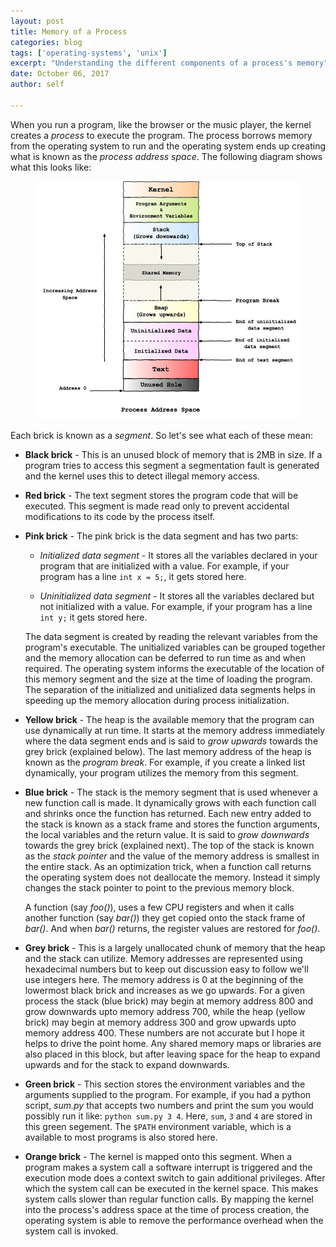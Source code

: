 ```yaml
---
layout: post
title: Memory of a Process
categories: blog
tags: ['operating-systems', 'unix']
excerpt: "Understanding the different components of a process's memory"
date: October 06, 2017
author: self

---
```


When you run a program, like the browser or the music player, the
kernel creates a _process_ to execute the program. The process borrows
memory from the operating system to run and the operating system ends
up creating what is known as the _process address space_. The
following diagram shows what this looks like:

<figure>
	<img src="../../images/memory-allocation/process_address_space.jpg" alt="process_address_space" />
</figure>

Each brick is known as a _segment_. So let's see what each of these
mean:

- **Black brick** - This is an unused block of memory that is 2MB in
  size. If a program tries to access this segment a segmentation fault
  is generated and the kernel uses this to detect illegal memory access.

- **Red brick** - The text segment stores the program code that will
  be executed. This segment is made read only to prevent accidental
  modifications to its code by the process itself.

- **Pink brick** - The pink brick is the data segment and has two
  parts:

  - *Initialized data segment* - It stores all the variables declared
    in your program that are initialized with a value. For example, if
    your program has a line `int x = 5;`, it gets stored here.

  - *Uninitialized data segment* - It stores all the variables
    declared but not initialized with a value. For example, if your
    program has a line `int y;` it gets stored here.

  The data segment is created by reading the relevant variables from
  the program's executable. The unitialized variables can be grouped
  together and the memory allocation can be deferred to run time as and
  when required. The operating system informs the executable of the
  location of this memory segment and the size at the time of loading
  the program. The separation of the initialized and unitialized data
  segments helps in speeding up the memory allocation during process
  initialization.

- **Yellow brick** - The heap is the available memory that the program
  can use dynamically at run time. It starts at the memory address
  immediately where the data segment ends and is said to _grow
  upwards_ towards the grey brick (explained below). The last memory
  address of the heap is known as the _program break_. For example, if
  you create a linked list dynamically, your program utilizes the
  memory from this segment.

- **Blue brick** - The stack is the memory segment that is used
  whenever a new function call is made. It dynamically grows with each
  function call and shrinks once the function has returned. Each new
  entry added to the stack is known as a stack frame and stores the
  function arguments, the local variables and the return value. It is
  said to _grow downwards_ towards the grey brick (explained
  next). The top of the stack is known as the _stack pointer_ and the
  value of the memory address is smallest in the entire stack. As an
  optimization trick, when a function call returns the operating
  system does not deallocate the memory. Instead it simply changes the
  stack pointer to point to the previous memory block.

  A function (say _foo()_), uses a few CPU registers and when it calls
  another function (say _bar()_) they get copied onto the stack frame
  of _bar()_. And when _bar()_ returns, the register values are
  restored for _foo()_.

- **Grey brick** - This is a largely unallocated chunk of memory that
  the heap and the stack can utilize. Memory addresses are represented
  using hexadecimal numbers but to keep out discussion easy to follow
  we'll use integers here. The memory address is 0 at the beginning of
  the lowermost black brick and increases as we go upwards. For a
  given process the stack (blue brick) may begin at memory address 800
  and grow downwards upto memory address 700, while the heap (yellow
  brick) may begin at memory address 300 and grow upwards upto memory
  address 400. These numbers are not accurate but I hope it helps to
  drive the point home. Any shared memory maps or libraries are also
  placed in this block, but after leaving space for the heap to expand
  upwards and for the stack to expand downwards.

- **Green brick** - This section stores the environment variables and
  the arguments supplied to the program. For example, if you had a
  python script, _sum.py_ that accepts two numbers and print the sum
  you would possibly run it like: `python sum.py 3 4`. Here, `sum`,
  `3` and `4` are stored in this green segement. The `$PATH`
  environment variable, which is a available to most programs is also
  stored here.

- **Orange brick** - The kernel is mapped onto this segment. When a
  program makes a system call a software interrupt is triggered and
  the execution mode does a context switch to gain additional
  privileges. After which the system call can be executed in the
  kernel space. This makes system calls slower than regular function
  calls. By mapping the kernel into the process's address space at the
  time of process creation, the operating system is able to remove the
  performance overhead when the system call is invoked.
